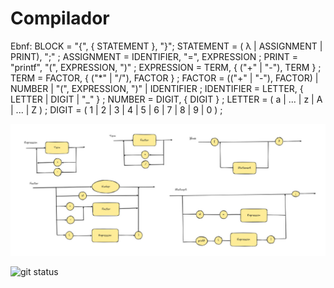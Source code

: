 # Compilador

Ebnf:
BLOCK = "{", { STATEMENT }, "}";
STATEMENT = ( λ | ASSIGNMENT | PRINT), ";" ;
ASSIGNMENT = IDENTIFIER, "=", EXPRESSION ;
PRINT = "printf", "(", EXPRESSION, ")" ;
EXPRESSION = TERM, { ("+" | "-"), TERM } ;
TERM = FACTOR, { ("*" | "/"), FACTOR } ;
FACTOR = (("+" | "-"), FACTOR) | NUMBER | "(", EXPRESSION, ")" | IDENTIFIER ;
IDENTIFIER = LETTER, { LETTER | DIGIT | "_" } ;
NUMBER = DIGIT, { DIGIT } ;
LETTER = ( a | ... | z | A | ... | Z ) ;
DIGIT = ( 1 | 2 | 3 | 4 | 5 | 6 | 7 | 8 | 9 | 0 ) ;

![Alt text](diagrama.jpg)

![git status](http://3.129.230.99/svg/PedroPauloMorenoCamargo/Compilador/)
